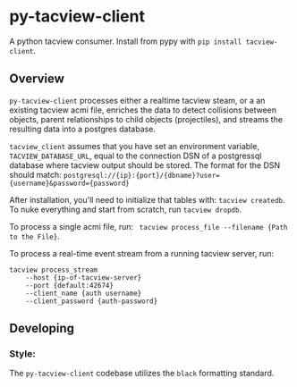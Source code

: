 # py-tacview-client
A python tacview consumer.
Install from pypy with `pip install tacview-client`.

## Overview
`py-tacview-client` processes either a realtime tacview steam, or a an existing tacview acmi
file, enriches the data to detect collisions between objects, parent relationships to child objects (projectiles), and streams the resulting data into a postgres database.

`tacview_client` assumes that you have set an environment variable, `TACVIEW_DATABASE_URL`, equal to the
connection DSN of a postgressql database where tacview output should be stored.
The format for the DSN should match:
```postgresql://{ip}:{port}/{dbname}?user={username}&password={password}```

After installation, you'll need to initialize that tables with:
```tacview createdb```.
To nuke everything and start from scratch, run
```tacview dropdb```.

To process a single acmi file, run:
``` tacview process_file --filename {Path to the File}```.

To process a real-time event stream from a running tacview server, run:
```
tacview process_stream
    --host {ip-of-tacview-server}
    --port {default:42674}
    --client_name {auth username}
    --client_password {auth-password}
```

## Developing
### Style:
The `py-tacview-client` codebase utilizes the `black` formatting standard.
